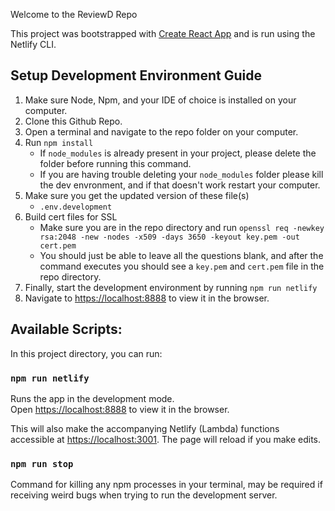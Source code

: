 Welcome to the ReviewD Repo

This project was bootstrapped with [Create React App](https://github.com/facebook/create-react-app) and is run using the Netlify CLI.

## Setup Development Environment Guide

1. Make sure Node, Npm, and your IDE of choice is installed on your computer.
2. Clone this Github Repo.
4. Open a terminal and navigate to the repo folder on your computer.
3. Run `npm install`
    - If `node_modules` is already present in your project, please delete the folder before running this command.
    - If you are having trouble deleting your `node_modules` folder please kill the dev envronment, and if that doesn't work restart your computer.
4. Make sure you get the updated version of these file(s)
    - `.env.development`
5. Build cert files for SSL
    - Make sure you are in the repo directory and run `openssl req -newkey rsa:2048 -new -nodes -x509 -days 3650 -keyout key.pem -out cert.pem`
    - You should just be able to leave all the questions blank, and after the command executes you should see a `key.pem` and `cert.pem` file in the repo directory.
6. Finally, start the development environment by running `npm run netlify`
7. Navigate to [https://localhost:8888](https://localhost:8888) to view it in the browser.

## Available Scripts:

In this project directory, you can run:

### `npm run netlify`

Runs the app in the development mode.\
Open [https://localhost:8888](https://localhost:8888) to view it in the browser.

This will also make the accompanying Netlify (Lambda) functions accessible at [https://localhost:3001](https://localhost:3001).
The page will reload if you make edits.

### `npm run stop`

Command for killing any npm processes in your terminal, may be required if receiving weird bugs when trying to run the development server.